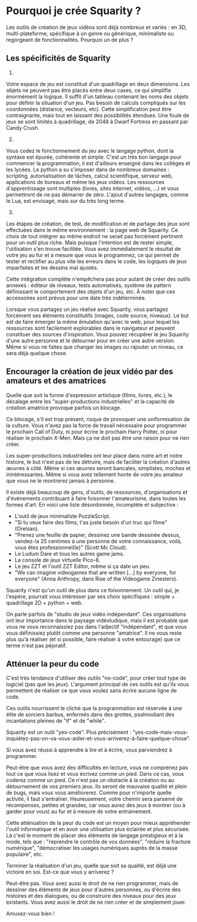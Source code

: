 # Pourquoi je crée Squarity ?


Les outils de création de jeux vidéos sont déjà nombreux et variés : en 3D, multi-plateforme, spécifique à un genre ou générique, minimaliste ou regorgeant de fonctionnalités. Pourquoi un de plus ?


## Les spécificités de Squarity

1)

Votre espace de jeu est constitué d'un quadrillage en deux dimensions. Les objets ne peuvent pas être placés entre deux cases, ce qui simplifie énormément la logique. Il suffit d'un tableau contenant les noms des objets pour définir la situation d'un jeu. Pas besoin de calculs compliqués sur les coordonnées (distance, vecteurs, etc). Cette simplification peut être contraignante, mais tout en laissant des possibilités étendues. Une foule de jeux se sont limités à quadrillage, de 2048 à Dwarf Fortress en passant par Candy Crush.

2)

Vous codez le fonctionnement du jeu avec le langage python, dont la syntaxe est épurée, cohérente et simple. C'est un très bon langage pour commencer la programmation, il est d'ailleurs enseigné dans les collèges et les lycées. Le python a su s'imposer dans de nombreux domaines : scripting, automatisation de tâches, calcul scientifique, serveur web, applications de bureaux et même les jeux vidéos. Les ressources d'apprentissage sont multiples (livres, sites internet, vidéos, ...) et vous permettront de ne pas démarrer de zéro. L'ajout d'autres langages, comme le Lua, est envisagé, mais sur du très long terme.

3)

Les étapes de création, de test, de modification et de partage des jeux sont effectuées dans le même environnement : la page web de Squarity. Ce choix de tout intégrer au même endroit ne serait pas forcément pertinent pour un outil plus riche. Mais puisque l'intention est de rester simple, l'utilisation s'en trouve facilitée. Vous avez immédiatement le résultat de votre jeu au fur et à mesure que vous le programmez, ce qui permet de tester et rectifier au plus vite les erreurs dans le code, les logiques de jeux imparfaites et les dessins mal ajustés.

Cette intégration complète n'empêchera pas pour autant de créer des outils annexes : éditeur de niveaux, tests automatisés, système de pattern définissant le comportement des objets d'un jeu, etc. À noter que ces accessoires sont prévus pour une date très indéterminée.

Lorsque vous partagez un jeu réalisé avec Squarity, vous partagez forcément ses éléments constitutifs (images, code source, niveaux). Le but est de faire émerger la même émulation qu'avec le web, pour lequel les ressources sont facilement explorables dans le navigateur et peuvent constituer des sources d'inspiration. Vous pouvez récupérer le jeu Squarity d'une autre personne et le détourner pour en créer une autre version. Même si vous ne faites que changer les images ou rajouter un niveau, ce sera déjà quelque chose.


## Encourager la création de jeux vidéo par des amateurs et des amatrices

Quelle que soit la forme d'expression artistique (films, livres, etc.), le décalage entre les "super-productions industrielles" et la capacité de création amatrice provoque parfois un blocage.

Ce blocage, s'il est trop présent, risque de provoquer une uniformisation de la culture. Vous n'avez pas la force de travail nécessaire pour programmer le prochain Call of Duty, ni pour écrire le prochain Harry Potter, ni pour réaliser le prochain X-Men. Mais ça ne doit pas être une raison pour ne rien créer.

Les super-productions industrielles ont leur place dans notre art et notre histoire, le but n'est pas de les détruire, mais de faciliter la création d'autres œuvres à côté. Même si ces œuvres seront bancales, simplistes, moches et inintéressantes. Même si vous avez tellement honte de votre jeu amateur que vous ne le montrerez jamais à personne.

Il existe déjà beaucoup de gens, d'outils, de ressources, d'organisations et d'événements contribuant à faire foisonner l'amateurisme, dans toutes les formes d'art. En voici une liste désordonnée, incomplète et subjective :

 - L'outil de jeux minimaliste PuzzleScript.
 - "Si tu veux faire des films, t'as juste besoin d'un truc qui filme" (Orelsan).
 - "Prenez une feuille de papier, dessinez une bande dessinée dessus, vendez-la 25 centimes à une personne de votre connaissance, voilà, vous êtes professionnel(le)" (Scott Mc Cloud).
 - Le Ludum Dare et tous les autres game jams.
 - La console de jeux virtuelle Pico-8.
 - Le jeu ZZT et l'outil ZZT Editor, même si ça date un peu.
 - "We can imagine videogames that are written [...] by everyone, for everyone" (Anna Anthropy, dans Rise of the Videogame Zinesters).

Squarity n'est qu'un outil de plus dans ce foisonnement. Un outil qui, je l'espère, pourrait vous intéresser par ses choix spécifiques : simple + quadrillage 2D + python + web.

On parle parfois de "studio de jeux vidéo indépendant". Ces organisations ont leur importance dans le paysage vidéoludique, mais il est probable que vous ne vous reconnaissiez pas dans l'adjectif "indépendant", et que vous vous définissiez plutôt comme une personne "amatrice". Il ne vous reste plus qu'à réaliser (et si possible, faire réaliser à votre entourage) que ce terme n'est pas péjoratif.


## Atténuer la peur du code

C'est très tendance d'utiliser des outils "no-code", pour créer tout type de logiciel (pas que les jeux). L'argument principal de ces outils est qu'ils vous permettent de réaliser ce que vous voulez sans écrire aucune ligne de code.

Ces outils nourrissent le cliché que la programmation est réservée à une élite de sorciers barbus, enfermés dans des grottes, psalmodiant des incantations pleines de "if" et de "while".

Squarity est un outil "yes-code". Plus précisément : "yes-code-mais-vous-inquiétez-pas-on-va-vous-aider-et-vous-arriverez-à-faire-quelque-chose".

Si vous avez réussi à apprendre à lire et à écrire, vous parviendrez à programmer.

Peut-être que vous avez des difficultés en lecture, vous ne comprenez pas tout ce que vous lisez et vous écrivez comme un pied. Dans ce cas, vous coderez comme un pied. Ce n'est pas un obstacle à la création ou au détournement de vos premiers jeux. Ils seront de mauvaise qualité et plein de bugs, mais vous vous améliorerez. Comme pour n'importe quelle activité, il faut s'entraîner. Heureusement, votre chemin sera parsemé de récompenses, petites et grandes, car vous aurez des jeux à montrer (ou à garder pour vous) au fur et à mesure de votre entrainement.

Cette atténuation de la peur du code est un moyen pour mieux appréhender l'outil informatique et en avoir une utilisation plus éclairée et plus sécurisée. Là c'est le moment de placer des éléments de langage prestigieux et à la mode, tels que : "reprendre le contrôle de vos données", "réduire la fracture numérique", "démocratiser les usages numériques auprès de la masse populaire", etc.

Terminer la réalisation d'un jeu, quelle que soit sa qualité, est déjà une victoire en soi. Est-ce que vous y arriverez ?

Peut-être pas. Vous avez aussi le droit de ne rien programmer, mais de dessiner des éléments de jeux pour d'autres personnes, ou d'écrire des histoires et des dialogues, ou de construire des niveaux pour des jeux existants. Vous avez aussi le droit de ne rien créer et de simplement jouer.

Amusez-vous bien !
